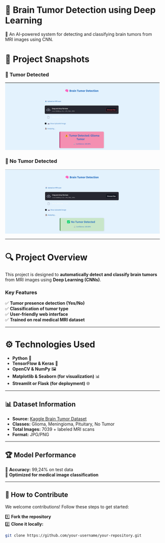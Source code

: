 #  **🧠 Brain Tumor Detection using Deep Learning**

 🚀 An AI-powered system for detecting and classifying brain tumors from MRI images using CNN.

# 📸 **Project Snapshots**
### 🔹 Tumor Detected  
![Tumor Detected](https://github.com/Romisaa582/Brain-Tumors-Detection/blob/main/photo/Screenshot%202025-02-13%20124854.png)


### 🔹 No Tumor Detected  
![No Tumor Detected](https://github.com/Romisaa582/Brain-Tumors-Detection/blob/main/photo/Screenshot%202025-02-13%20124820.png)

---

# 🔍 **Project Overview**  
This project is designed to **automatically detect and classify brain tumors** from MRI images using **Deep Learning (CNNs)**.  

### **Key Features**  
✅ **Tumor presence detection (Yes/No)**  
✅ **Classification of tumor type**  
✅ **User-friendly web interface**  
✅ **Trained on real medical MRI dataset**  

---

# ⚙️ **Technologies Used**  
- **Python** 🐍  
- **TensorFlow & Keras** 🧠  
- **OpenCV & NumPy** 🖼️  
- **Matplotlib & Seaborn (for visualization)** 📊  
- **Streamlit or Flask (for deployment)** 🌐  

---

## 📊 Dataset Information
- **Source:** [Kaggle Brain Tumor Dataset](https://www.kaggle.com/datasets/masoudnickparvar/brain-tumor-mri-dataset)  
- **Classes:** Glioma, Meningioma, Pituitary, No Tumor  
- **Total Images:** 7039 + labeled MRI scans  
- **Format:** JPG/PNG  
  

---



## 🏆 **Model Performance**  
📌 **Accuracy:** 99,24% on test data  
📌 **Optimized for medical image classification**  

---

## 🌟 **How to Contribute**  
We welcome contributions! Follow these steps to get started:  

1️⃣ **Fork the repository**  
2️⃣ **Clone it locally:**  
```bash
git clone https://github.com/your-username/your-repository.git


